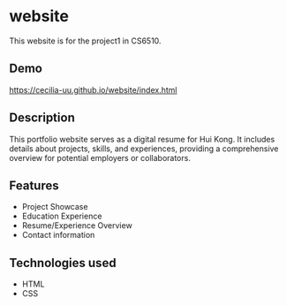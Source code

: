 # website
This website is for the project1 in CS6510. 

## Demo
https://cecilia-uu.github.io/website/index.html

## Description
This portfolio website serves as a digital resume for Hui Kong. It includes details about projects, skills, and experiences, providing a comprehensive overview for potential employers or collaborators.

## Features
- Project Showcase
- Education Experience
- Resume/Experience Overview
- Contact information

## Technologies used
- HTML
- CSS